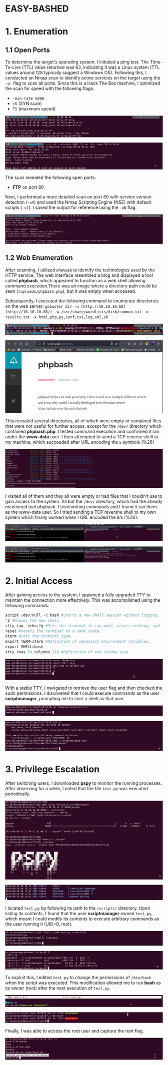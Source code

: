 # EASY-BASHED

# 1. Enumeration

## 1.1 Open Ports

To determine the target's operating system, I initiated a ping test. The Time-To-Live (TTL) value returned was 63, indicating it was a Linux system (TTL values around 128 typically suggest a Windows OS). Following this, I conducted an Nmap scan to identify active services on the target using the `-p-` flag to scan all ports. Since this is a Hack The Box machine, I optimized the scan for speed with the following flags:

- `-min-rate 5000`
- `sS` (SYN scan)
- `T5` (maximum speed)

![image.png](EASY-BASHED/image.png)

![image.png](EASY-BASHED/image%201.png)

The scan revealed the following open ports:

- **FTP** on port 80

Next, I performed a more detailed scan on port 80 with service version detection (`-sV`) and used the Nmap Scripting Engine (NSE) with default scripts (`-sC`). I saved the output for reference using the `-oN` flag.

![image.png](EASY-BASHED/image%202.png)

## 1.2 Web Enumeration

After scanning, I utilized `whatweb` to identify the technologies used by the HTTP service. The web interface resembled a blog and displayed a tool called **phpbash**, which appeared to function as a web shell allowing command execution.There was an image where a directory path could be seen (`/uploads/phpbash.php`), but it was empty when accessed.

Subsequently, I executed the following command to enumerate directories on the web server: `gobuster dir -u [http://10.10.10.68](http://10.10.10.68/) -w /usr/share/wordlists/dirb/common.txt -o results.txt -x html,php,py,conf,txt,log,xml,sh`

![image.png](EASY-BASHED/image%203.png)

![image.png](EASY-BASHED/image%204.png)

This revealed several directories, all of which were empty or contained files that were not useful for further access, except for the `/dev/` directory which contained **phpbash.php**. I tested command execution and confirmed it ran under the **www-data** user. I then attempted to send a TCP reverse shell to my machine, which succeeded after URL encoding the `&` symbols (%26)

![image.png](EASY-BASHED/image%205.png)

I visited all of them and they all were empty or had files that I couldn’t use to gain access to the system. All but the `/dev/` directory, which had the already mentioned tool phpbash. I tried writing commands and I found it ran them as the www-data user. So I tried sending a TCP revershe shell to my own system which finally worked when I URL encoded the &’s (%26).

![image.png](EASY-BASHED/image%206.png)

![image.png](EASY-BASHED/image%207.png)

# 2. Initial Access

After gaining access to the system, I spawned a fully upgraded TTY to maintain the connection more effectively. This was accomplished using the following commands:

```python
script /dev/null -c bash #Starts a new shell session without logging.
^Z #Pauses the new shell.
stty raw -echo;fg #Sets the terminal to raw mode, unsets echoing, and then brings the shell back.
reset #Resets the terminal to a sane state.
xterm #Sets the terminal type.
export TERM=xterm #Definition of necessary environment variables.
export SHELL=bash
stty rows 59 columns 116 #Definition of the window size.
```

![image.png](EASY-BASHED/image%208.png)

With a stable TTY, I navigated to retrieve the user flag and then checked the sudo permissions. I discovered that I could execute commands as the user **scriptmanager**, prompting me to start a shell as that user.

![image.png](EASY-BASHED/image%209.png)

![image.png](EASY-BASHED/image%2010.png)

# 3. Privilege Escalation

After switching users, I downloaded **pspy** to monitor the running processes. After observing for a while, I noted that the file `test.py` was executed periodically.

![image.png](EASY-BASHED/image%2011.png)

![image.png](EASY-BASHED/image%2012.png)

I located `test.py` by following its path to the `/scripts/` directory. Upon listing its contents, I found that the user **scriptmanager** owned `test.py`, which meant I could modify its contents to execute arbitrary commands as the user running it (UID=0, root).

![image.png](EASY-BASHED/image%2013.png)

![image.png](EASY-BASHED/image%2014.png)

To exploit this, I edited `test.py` to change the permissions of `/bin/bash` when the script was executed. This modification allowed me to run **bash** as its owner (root) after the next execution of `test.py`.

![image.png](EASY-BASHED/image%2015.png)

![image.png](EASY-BASHED/image%2016.png)

Finally, I was able to access the root user and capture the root flag.

![image.png](EASY-BASHED/image%2017.png)
